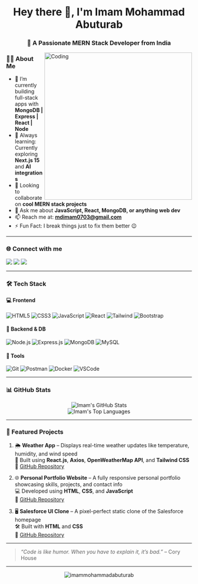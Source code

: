 <h1 align="center">Hey there 👋, I'm Imam Mohammad Abuturab</h1>
<h3 align="center">🚀 A Passionate MERN Stack Developer from India</h3>

<img align="right" alt="Coding" width="400" src="https://media.tenor.com/2uyENRmiUt0AAAAC/coding.gif">


### 🧑‍💻 About Me

- 🔭 I’m currently building full-stack apps with **MongoDB | Express | React | Node**
- 🌱 Always learning: Currently exploring **Next.js 15** and **AI integrations**
- 👯 Looking to collaborate on **cool MERN stack projects**
- 💬 Ask me about **JavaScript, React, MongoDB, or anything web dev**
- 📫 Reach me at: **mdimam0703@gmail.com**
- ⚡ Fun Fact: I break things just to fix them better 😉

---

### 🌐 Connect with me

<p>
  <a href="mailto:mdimam0703@gmail.com"><img src="https://img.shields.io/badge/Gmail-D14836?style=for-the-badge&logo=gmail&logoColor=white"/></a>
  <a href="https://www.linkedin.com/in/imammohammadabuturab/"><img src="https://img.shields.io/badge/LinkedIn-0A66C2?style=for-the-badge&logo=linkedin&logoColor=white"/></a>
  <a href="https://github.com/imammohammadabuturab"><img src="https://img.shields.io/badge/GitHub-000000?style=for-the-badge&logo=github&logoColor=white"/></a>
</p>

---

### 🛠️ Tech Stack

#### 💻 Frontend
![HTML5](https://img.shields.io/badge/HTML-E34F26?style=for-the-badge&logo=html5&logoColor=white)
![CSS3](https://img.shields.io/badge/CSS-1572B6?style=for-the-badge&logo=css3&logoColor=white)
![JavaScript](https://img.shields.io/badge/JS-F7DF1E?style=for-the-badge&logo=javascript&logoColor=black)
![React](https://img.shields.io/badge/React-20232A?style=for-the-badge&logo=react&logoColor=61DAFB)
![Tailwind](https://img.shields.io/badge/Tailwind-06B6D4?style=for-the-badge&logo=tailwindcss&logoColor=white)
![Bootstrap](https://img.shields.io/badge/Bootstrap-563D7C?style=for-the-badge&logo=bootstrap&logoColor=white)

#### 🧠 Backend & DB
![Node.js](https://img.shields.io/badge/Node.js-339933?style=for-the-badge&logo=nodedotjs&logoColor=white)
![Express.js](https://img.shields.io/badge/Express.js-000000?style=for-the-badge&logo=express&logoColor=white)
![MongoDB](https://img.shields.io/badge/MongoDB-4EA94B?style=for-the-badge&logo=mongodb&logoColor=white)
![MySQL](https://img.shields.io/badge/MySQL-00758F?style=for-the-badge&logo=mysql&logoColor=white)

#### 🔧 Tools
![Git](https://img.shields.io/badge/Git-F05032?style=for-the-badge&logo=git&logoColor=white)
![Postman](https://img.shields.io/badge/Postman-F26636?style=for-the-badge&logo=postman&logoColor=white)
![Docker](https://img.shields.io/badge/Docker-2496ED?style=for-the-badge&logo=docker&logoColor=white)
![VSCode](https://img.shields.io/badge/VSCode-007ACC?style=for-the-badge&logo=visual-studio-code&logoColor=white)

---

### 📊 GitHub Stats

<p align="center">
  <img src="https://github-readme-stats.vercel.app/api?username=imammohammadabuturab&show_icons=true&theme=radical" alt="Imam's GitHub Stats"/>
  <br />
  <img src="https://github-readme-stats.vercel.app/api/top-langs/?username=imammohammadabuturab&layout=compact&theme=tokyonight" alt="Imam's Top Languages"/>
</p>

---

### 🚀 Featured Projects

1. 🌦️ **Weather App** – Displays real-time weather updates like temperature, humidity, and wind speed  
   🔧 Built using **React.js**, **Axios**, **OpenWeatherMap API**, and **Tailwind CSS**  
   🔗 [GitHub Repository](https://github.com/imammohammadabuturab/Weather-App)

2. 🌐 **Personal Portfolio Website** – A fully responsive personal portfolio showcasing skills, projects, and contact info  
   💻 Developed using **HTML**, **CSS**, and **JavaScript**  
   🔗 [GitHub Repository](https://github.com/imammohammadabuturab/My-Portfolio)

3. 🖥️ **Salesforce UI Clone** – A pixel-perfect static clone of the Salesforce homepage  
   🛠️ Built with **HTML** and **CSS**  
   🔗 [GitHub Repository](https://github.com/imammohammadabuturab/salesforce-ui-clone)



---

> *“Code is like humor. When you have to explain it, it’s bad.”* – Cory House

---

<p align="center">
  <img src="https://komarev.com/ghpvc/?username=imammohammadabuturab&label=Profile%20views&color=0e75b6&style=flat" alt="imammohammadabuturab" />
</p>
